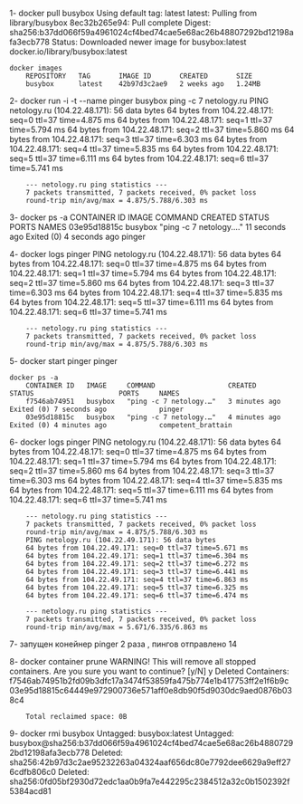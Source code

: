 1-  docker pull busybox
        Using default tag: latest
        latest: Pulling from library/busybox
        8ec32b265e94: Pull complete
        Digest: sha256:b37dd066f59a4961024cf4bed74cae5e68ac26b48807292bd12198afa3ecb778
        Status: Downloaded newer image for busybox:latest
        docker.io/library/busybox:latest

    docker images
        REPOSITORY   TAG       IMAGE ID       CREATED       SIZE
        busybox      latest    42b97d3c2ae9   2 weeks ago   1.24MB

2-  docker run -i -t --name pinger busybox ping -c 7 netology.ru
        PING netology.ru (104.22.48.171): 56 data bytes
        64 bytes from 104.22.48.171: seq=0 ttl=37 time=4.875 ms
        64 bytes from 104.22.48.171: seq=1 ttl=37 time=5.794 ms
        64 bytes from 104.22.48.171: seq=2 ttl=37 time=5.860 ms
        64 bytes from 104.22.48.171: seq=3 ttl=37 time=6.303 ms
        64 bytes from 104.22.48.171: seq=4 ttl=37 time=5.835 ms
        64 bytes from 104.22.48.171: seq=5 ttl=37 time=6.111 ms
        64 bytes from 104.22.48.171: seq=6 ttl=37 time=5.741 ms

        --- netology.ru ping statistics ---
        7 packets transmitted, 7 packets received, 0% packet loss
        round-trip min/avg/max = 4.875/5.788/6.303 ms

3-  docker ps -a
        CONTAINER ID   IMAGE     COMMAND                  CREATED          STATUS                     PORTS     NAMES
        03e95d18815c   busybox   "ping -c 7 netology.…"   11 seconds ago   Exited (0) 4 seconds ago             pinger

4-  docker logs pinger
        PING netology.ru (104.22.48.171): 56 data bytes
        64 bytes from 104.22.48.171: seq=0 ttl=37 time=4.875 ms
        64 bytes from 104.22.48.171: seq=1 ttl=37 time=5.794 ms
        64 bytes from 104.22.48.171: seq=2 ttl=37 time=5.860 ms
        64 bytes from 104.22.48.171: seq=3 ttl=37 time=6.303 ms
        64 bytes from 104.22.48.171: seq=4 ttl=37 time=5.835 ms
        64 bytes from 104.22.48.171: seq=5 ttl=37 time=6.111 ms
        64 bytes from 104.22.48.171: seq=6 ttl=37 time=5.741 ms

        --- netology.ru ping statistics ---
        7 packets transmitted, 7 packets received, 0% packet loss
        round-trip min/avg/max = 4.875/5.788/6.303 ms
        
5-  docker start pinger
        pinger

    docker ps -a
        CONTAINER ID   IMAGE     COMMAND                  CREATED         STATUS                     PORTS     NAMES
        f7546ab74951   busybox   "ping -c 7 netology.…"   3 minutes ago   Exited (0) 7 seconds ago             pinger
        03e95d18815c   busybox   "ping -c 7 netology.…"   4 minutes ago   Exited (0) 4 minutes ago             competent_brattain   

6-  docker logs pinger
        PING netology.ru (104.22.48.171): 56 data bytes
        64 bytes from 104.22.48.171: seq=0 ttl=37 time=4.875 ms
        64 bytes from 104.22.48.171: seq=1 ttl=37 time=5.794 ms
        64 bytes from 104.22.48.171: seq=2 ttl=37 time=5.860 ms
        64 bytes from 104.22.48.171: seq=3 ttl=37 time=6.303 ms
        64 bytes from 104.22.48.171: seq=4 ttl=37 time=5.835 ms
        64 bytes from 104.22.48.171: seq=5 ttl=37 time=6.111 ms
        64 bytes from 104.22.48.171: seq=6 ttl=37 time=5.741 ms

        --- netology.ru ping statistics ---
        7 packets transmitted, 7 packets received, 0% packet loss
        round-trip min/avg/max = 4.875/5.788/6.303 ms
        PING netology.ru (104.22.49.171): 56 data bytes
        64 bytes from 104.22.49.171: seq=0 ttl=37 time=5.671 ms
        64 bytes from 104.22.49.171: seq=1 ttl=37 time=6.304 ms
        64 bytes from 104.22.49.171: seq=2 ttl=37 time=6.272 ms
        64 bytes from 104.22.49.171: seq=3 ttl=37 time=6.441 ms
        64 bytes from 104.22.49.171: seq=4 ttl=37 time=6.863 ms
        64 bytes from 104.22.49.171: seq=5 ttl=37 time=6.325 ms
        64 bytes from 104.22.49.171: seq=6 ttl=37 time=6.474 ms

        --- netology.ru ping statistics ---
        7 packets transmitted, 7 packets received, 0% packet loss
        round-trip min/avg/max = 5.671/6.335/6.863 ms
             
7- запущен конейнер pinger 2 раза , пингов отправлено 14

8- docker container prune
        WARNING! This will remove all stopped containers.
        Are you sure you want to continue? [y/N] y
        Deleted Containers:
        f7546ab74951b2fd09b3dfc17a3474f53859fa475b774e1b417753ff2e1f6b9c
        03e95d18815c64449e972900736e571aff0e8db90f5d9030dc9aed0876b038c4

        Total reclaimed space: 0B

9-  docker rmi busybox
        Untagged: busybox:latest
        Untagged: busybox@sha256:b37dd066f59a4961024cf4bed74cae5e68ac26b48807292bd12198afa3ecb778
        Deleted: sha256:42b97d3c2ae95232263a04324aaf656dc80e7792dee6629a9eff276cdfb806c0
        Deleted: sha256:0fd05bf2930d72edc1aa0b9fa7e442295c2384512a32c0b1502392f5384acd81

        
